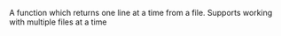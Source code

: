 A function which returns one line at a time from a file. Supports working with multiple files at a time
